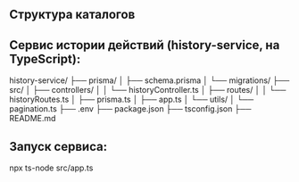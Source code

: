 ## Структура каталогов
## Сервис истории действий (history-service, на TypeScript):

history-service/
├── prisma/
│   ├── schema.prisma
│   └── migrations/
├── src/
│   ├── controllers/
│   │   └── historyController.ts
│   ├── routes/
│   │   └── historyRoutes.ts
│   ├── prisma.ts
│   ├── app.ts
│   └── utils/
│       └── pagination.ts
├── .env
├── package.json
├── tsconfig.json
├── README.md

## Запуск сервиса:
npx ts-node src/app.ts